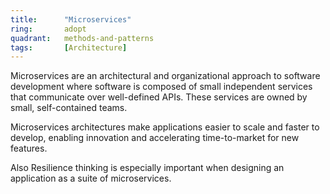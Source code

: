 ```yaml
---
title:      "Microservices"
ring:       adopt
quadrant:   methods-and-patterns
tags:       [Architecture]
---
```


Microservices are an architectural and organizational approach to software development where software is composed of small independent services that communicate over well-defined APIs. These services are owned by small, self-contained teams.

Microservices architectures make applications easier to scale and faster to develop, enabling innovation and accelerating time-to-market for new features.

Also Resilience thinking is especially important when designing an application as a suite of microservices.